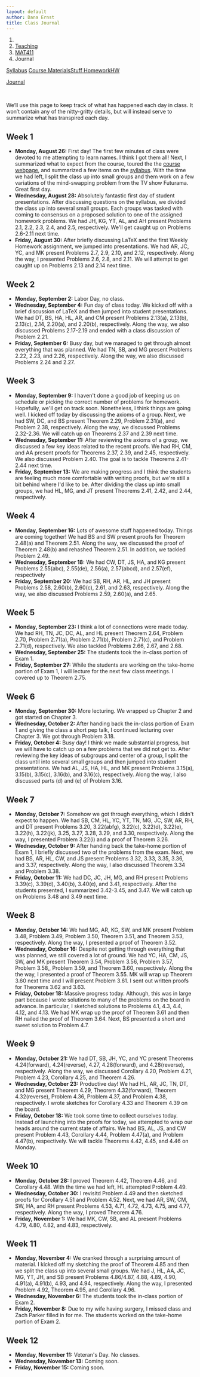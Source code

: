 ```yaml
---
layout: default
author: Dana Ernst
title: Class Journal
---
```


<ol class="breadcrumb">
  <li><a href="/"><i class="fa fa-home"></i></a></li>
  <li><a href="/teaching/">Teaching</a></li>
  <li><a href="/teaching/mat411f19">MAT411</a></li>
  <li class="active">Journal</li>
</ol>

<div class="row">
<div class="col-xs-12">
<div class="btn-group btn-group-justified">
<a class="btn btn-default btn-success" href="{{site.baseurl}}/teaching/mat411f19/syllabus/">Syllabus</a>

<a class="btn btn-default btn-primary" href="{{site.baseurl}}/teaching/mat411f19/materials/">
<span class="hidden-xs">Course Materials</span><span class="visible-xs">Stuff</span>
</a>

<a class="btn btn-default btn-warning" href="{{site.baseurl}}/teaching/mat411f19/homework/">
<span class="hidden-xs">Homework</span><span class="visible-xs">HW</span>
</a>

<a class="btn btn-default btn-info" href="{{site.baseurl}}/teaching/mat411f19/journal/">Journal</a>
</div>
</div>
</div>

<br>

We’ll use this page to keep track of what has happened each day in class. It won’t contain any of the nitty-gritty details, but will instead serve to summarize what has transpired each day.

## Week 1 ##

<ul class="fa-ul">
  <li><i class="fa-li far fa-calendar-check"></i><b>Monday, August 26:</b> First day! The first few minutes of class were devoted to me attempting to learn names. I think I got them all! Next, I summarized what to expect from the course, toured the the <a href="{{site.baseurl}}/teaching/mat411f19/">course webpage</a>, and summarized a few items on the <a href="{{site.baseurl}}/teaching/mat411f19/syllabus/">syllabus</a>. With the time we had left, I split the class up into small groups and them work on a few variations of the mind-swapping problem from the TV show Futurama.  Great first day.</li>
  <li><i class="fa-li far fa-calendar-check"></i><b>Wednesday, August 28:</b> Absolutely fantastic first day of student presentations.  After discussing questions on the syllabus, we divided the class up into several small groups.  Each groups was tasked with coming to consensus on a proposed solution to one of the assigned homework problems.  We had JH, KG, YT, AL, and AH present Problems 2.1, 2.2, 2.3, 2.4, and 2.5, respectively.  We'll get caught up on Problems 2.6-2.11 next time.</li>
  <li><i class="fa-li far fa-calendar-check"></i><b>Friday, August 30:</b> After briefly discussing LaTeX and the first Weekly Homework assignment, we jumped into presentations.  We had AR, JC, YC, and MK present Problems 2.7, 2.9, 2.10, and 2.12, respectively.  Along the way, I presented Problems 2.6, 2.8, and 2.11.  We will attempt to get caught up on Problems 2.13 and 2.14 next time.</li>
</ul>

## Week 2 ##

<ul class="fa-ul">
  <li><i class="fa-li far fa-calendar-check"></i><b>Monday, September 2:</b> Labor Day, no class.</li>
  <li><i class="fa-li far fa-calendar-check"></i><b>Wednesday, September 4:</b> Fun day of class today.  We kicked off with a brief discussion of LaTeX and then jumped into student presentations.  We had DT, BS, HA, HL, AR, and CM present Problems 2.13(a), 2.13(b), 2.13(c), 2.14, 2.20(a), and 2.20(b), respectively.  Along the way, we also discussed Problems 2.17-2.19 and ended with a class discussion of Problem 2.21.</li>
  <li><i class="fa-li far fa-calendar-check"></i><b>Friday, September 6:</b> Busy day, but we managed to get through almost everything that was planned.  We had TN, SB, and MG present Problems 2.22, 2.23, and 2.26, respectively.  Along the way, we also discussed Problems 2.24 and 2.27.</li>
</ul>

## Week 3 ##

<ul class="fa-ul">
  <li><i class="fa-li far fa-calendar-check"></i><b>Monday, September 9:</b> I haven't done a good job of keeping us on schedule or picking the correct number of problems for homework.  Hopefully, we'll get on track soon. Nonetheless, I think things are going well.  I kicked off today by discussing the axioms of a group. Next, we had SW, DC, and BS present Theorem 2.29, Problem 2.31(a), and Problem 2.38, respectively.  Along the way, we discussed Problems 2.32-2.36. We will catch up on Theorems 2.37 and 2.39 next time.</li>
  <li><i class="fa-li far fa-calendar-check"></i><b>Wednesday, September 11:</b> After reviewing the axioms of a group, we discussed a few key ideas related to the recent proofs.  We had RH, CM, and AA present proofs for Theorems 2.37, 2.39, and 2.45, respectively.  We also discussed Problem 2.40. The goal is to tackle Theorems 2.41-2.44 next time.</li>
  <li><i class="fa-li far fa-calendar-check"></i><b>Friday, September 13:</b> We are making progress and I think the students are feeling much more comfortable with writing proofs, but we're still a bit behind where I'd like to be. After dividing the class up into small groups, we had HL, MG, and JT present Theorems 2.41, 2.42, and 2.44, respectively.</li>
</ul>

## Week 4 ##

<ul class="fa-ul">
  <li><i class="fa-li far fa-calendar-check"></i><b>Monday, September 16:</b> Lots of awesome stuff happened today.  Things are coming together! We had BS and SW present proofs for Theorem 2.48(a) and Theorem 2.51. Along the way, we discussed the proof of Theorem 2.48(b) and rehashed Theorem 2.51.  In addition, we tackled Problem 2.49.</li>
  <li><i class="fa-li far fa-calendar-check"></i><b>Wednesday, September 18:</b> We had CW, DT, JS, HA, and KG present Problems 2.55(abc), 2.55(de), 2.56(a), 2.57(abcd), and 2.57(ef), respectively</li>
  <li><i class="fa-li far fa-calendar-check"></i><b>Friday, September 20:</b> We had SB, RH, AR, HL, and JH present Problems 2.58, 2.60(b), 2.60(c), 2.61, and 2.63, respectively. Along the way, we also discussed Problems 2.59, 2.60(a), and 2.65.</li>
</ul>

## Week 5 ##

<ul class="fa-ul">
  <li><i class="fa-li far fa-calendar-check"></i><b>Monday, September 23:</b> I think a lot of connections were made today.  We had RH, TN, JC, DC, AL, and HL present Theorem 2.64, Problem 2.70, Problem 2.71(a), Problem 2.71(b), Problem 2.71(c), and Problem 2.71(d), respectively. We also tackled Problems 2.66, 2.67, and 2.68.</li>
  <li><i class="fa-li far fa-calendar-check"></i><b>Wednesday, September 25:</b> The students took the in-class portion of Exam 1.</li>
  <li><i class="fa-li far fa-calendar-check"></i><b>Friday, September 27:</b> While the students are working on the take-home portion of Exam 1, I will lecture for the next few class meetings.  I covered up to Theorem 2.75.</li>
</ul>

## Week 6 ##

<ul class="fa-ul">
  <li><i class="fa-li far fa-calendar-check"></i><b>Monday, September 30:</b> More lecturing.  We wrapped up Chapter 2 and got started on Chapter 3.</li>
  <li><i class="fa-li far fa-calendar-check"></i><b>Wednesday, October 2:</b> After handing back the in-class portion of Exam 1 and giving the class a short pep talk, I continued lecturing over Chapter 3.  We got through Problem 3.18.</li>
  <li><i class="fa-li far fa-calendar-check"></i><b>Friday, October 4:</b> Busy day! I think we made substantial progress, but we will have to catch up on a few problems that we did not get to.  After reviewing the key ideas of subgroups and center of a group, I split the class until into several small groups and then jumped into student presentations.  We had AL, JS, HA, HL, and MK present Problems 3.15(a), 3.15(b), 3.15(c), 3.16(b), and 3.16(c), respectively. Along the way, I also discussed parts (d) and (e) of Problem 3.16.</li>
</ul>

## Week 7 ##

<ul class="fa-ul">
  <li><i class="fa-li far fa-calendar-check"></i><b>Monday, October 7:</b> Somehow we got through everything, which I didn't expect to happen. We had SB, CM, HL, YC, YT, TN, MG, JC, SW, AR, RH, and DT present Problems 3.20, 3.22(abfg), 3.22(c), 3.22(d), 3.22(e), 3.22(h), 3.22(jk), 3.25, 3.27, 3.28, 3.29, and 3.30, respectively. Along the way, I presented Problem 3.22(i) and a proof of Theorem 3.26.</li>
  <li><i class="fa-li far fa-calendar-check"></i><b>Wednesday, October 9:</b> After handing back the take-home portion of Exam 1, I briefly discussed two of the problems from the exam.  Next, we had BS, AR, HL, CW, and JS present Problems 3.32, 3.33, 3.35, 3.36, and 3.37, respectively. Along the way, I also discussed Theorem 3.34 and Problem 3.38.</li>
  <li><i class="fa-li far fa-calendar-check"></i><b>Friday, October 11:</b> We had DC, JC, JH, MG, and RH present Problems 3.39(c), 3.39(d), 3.40(b), 3.40(e), and 3.41, respectively.  After the students presented, I summarized 3.42-3.45, and 3.47. We will catch up on Problems 3.48 and 3.49 next time.</li>
</ul>

## Week 8 ##

<ul class="fa-ul">
  <li><i class="fa-li far fa-calendar-check"></i><b>Monday, October 14:</b> We had MG, AR, KG, SW, and MK present Problem 3.48, Problem 3.49, Problem 3.50, Theorem 3.51, and Theorem 3.53, respectively. Along the way, I presented a proof of Theorem 3.52.</li>
  <li><i class="fa-li far fa-calendar-check"></i><b>Wednesday, October 16:</b> Despite not getting through everything that was planned, we still covered a lot of ground.  We had YC, HA, CM, JS, SW, and MK present Theorem 3.54, Problem 3.56, Problem 3.57, Problem 3.58,, Problem 3.59, and Theorem 3.60, respectively.  Along the the way, I presented a proof of Theorem 3.55.  MK will wrap up Theorem 3.60 next time and I will present Problem 3.61.  I sent out written proofs for Theorems 3.62 and 3.63.</li>
  <li><i class="fa-li far fa-calendar-check"></i><b>Friday, October 18:</b> Massive progress today. Although, this was in large part because I wrote solutions to many of the problems on the board in advance.  In particular, I sketched solutions to Problems 4.1, 4.3, 4.4, 4.12, and 4.13.  We had MK wrap up the proof of Theorem 3.61 and then RH nailed the proof of Theorem 3.64. Next, BS presented a short and sweet solution to Problem 4.7.</li>
</ul>

## Week 9 ##

<ul class="fa-ul">
  <li><i class="fa-li far fa-calendar-check"></i><b>Monday, October 21:</b> We had DT, SB, JH, YC, and YC present Theorems 4.24(forward), 4.24(reverse), 4.27, 4.28(forward), and 4.28(reverse), respectively. Along the way, we discussed Corollary 4.20, Problem 4.21, Problem 4.23, Corollary 4.25, and Theorem 4.26.</li>
  <li><i class="fa-li far fa-calendar-check"></i><b>Wednesday, October 23:</b> Productive day! We had HL, AR, JC, TN, DT, and MG present Theorem 4.29, Theorem 4.32(forward), Theorem 4.32(reverse), Problem 4.36, Problem 4.37, and Problem 4.38, respectively.  I wrote sketches for Corollary 4.33 and Theorem 4.39 on the board.</li>
  <li><i class="fa-li far fa-calendar-check"></i><b>Friday, October 18:</b> We took some time to collect ourselves today. Instead of launching into the proofs for today, we attempted to wrap our heads around the current state of affairs. We had BS, AL, JS, and CW present Problem 4.43, Corollary 4.44, Problem 4.47(a), and Problem 4.47(b), respectively. We will tackle Theorems 4.42, 4.45, and 4.46 on Monday.</li>
</ul>

## Week 10 ##

<ul class="fa-ul">
  <li><i class="fa-li far fa-calendar-check"></i><b>Monday, October 28:</b> I proved Theorem 4.42, Theorem 4.46, and Corollary 4.48. With the time we had left, HL attempted Problem 4.49.</li>
  <li><i class="fa-li far fa-calendar-check"></i><b>Wednesday, October 30:</b> I revisitd Problem 4.49 and then sketched proofs for Corollary 4.51 and Problem 4.52. Next, we had AR, SW, CM, SW, HA, and RH present Problems 4.53, 4.71, 4.72, 4.73, 4.75, and 4.77, respectively.  Along the way, I proved Theorem 4.76.</li>
  <li><i class="fa-li far fa-calendar-check"></i><b>Friday, November 1:</b> We had MK, CW, SB, and AL present Problems 4.79, 4.80, 4.82, and 4.83, respectively.</li>
</ul>

## Week 11 ##

<ul class="fa-ul">
  <li><i class="fa-li far fa-calendar-check"></i><b>Monday, November 4:</b> We cranked through a surprising amount of material.  I kicked off my sketching the proof of Theorem 4.85 and then we split the class up into several small groups.  We had J, HL, AA, JC, MG, YT, JH, and SB present Problems 4.86/4.87, 4.88, 4.89, 4.90, 4.91(a), 4.91(b), 4.93, and 4.94, respectively.  Along the way, I presented Problem 4.92, Theorem 4.95, and Corollary 4.96.</li>
  <li><i class="fa-li far fa-calendar-check"></i><b>Wednesday, November 6:</b> The students took the in-class portion of Exam 2.</li>
  <li><i class="fa-li far fa-calendar-check"></i><b>Friday, November 8:</b> Due to my wife having surgery, I missed class and Zach Parker filled in for me.  The students worked on the take-home portion of Exam 2.</li>
</ul>

## Week 12 ##

<ul class="fa-ul">
  <li><i class="fa-li far fa-calendar-check"></i><b>Monday, November 11:</b> Veteran's Day.  No classes.</li>
  <li><i class="fa-li far fa-calendar-check"></i><b>Wednesday, November 13:</b> Coming soon.</li>
  <li><i class="fa-li far fa-calendar-check"></i><b>Friday, November 15:</b> Coming soon.</li>
</ul>
